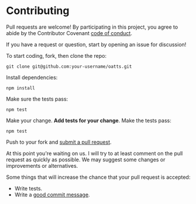 # Contributing

Pull requests are welcome! By participating in this project, you
agree to abide by the Contributor Covenant [code of conduct].

[code of conduct]: http://contributor-covenant.org/version/1/4/

If you have a request or question, start by opening an issue for discussion!

To start coding, fork, then clone the repo:

    git clone git@github.com:your-username/oatts.git

Install dependencies:

    npm install

Make sure the tests pass:

    npm test

Make your change. **Add tests for your change**. Make the tests pass:

    npm test

Push to your fork and [submit a pull request][pr].

[pr]: https://github.com/noahdietz/oatts/compare/

At this point you're waiting on us. I will try to at least comment on the pull request as quickly as possible.
We may suggest some changes or improvements or alternatives.

Some things that will increase the chance that your pull request is accepted:

* Write tests.
* Write a [good commit message][commit].

[commit]: https://github.com/erlang/otp/wiki/Writing-good-commit-messages